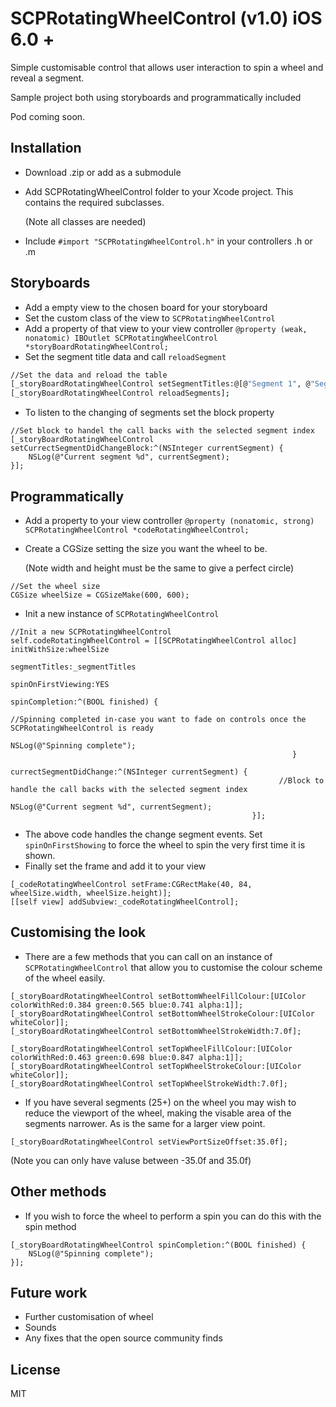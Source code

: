 SCPRotatingWheelControl (v1.0) iOS 6.0 +
=======================

Simple customisable control that allows user interaction to spin a wheel and reveal a segment.

Sample project both using storyboards and programmatically included

Pod coming soon.

Installation
--------------
  - Download .zip or add as a submodule
  - Add SCPRotatingWheelControl folder to your Xcode project. This contains the required subclasses. 
    
    (Note all classes are needed)

  - Include ```#import "SCPRotatingWheelControl.h"``` in your controllers .h or .m


Storyboards
--------------
  - Add a empty view to the chosen board for your storyboard
  - Set the custom class of the view to ```SCPRotatingWheelControl```
  - Add a property of that view to your view controller ```@property (weak, nonatomic) IBOutlet SCPRotatingWheelControl *storyBoardRotatingWheelControl;```
  - Set the segment title data and call ```reloadSegment```
```sh
//Set the data and reload the table
[_storyBoardRotatingWheelControl setSegmentTitles:@[@"Segment 1", @"Segment 2"]];
[_storyBoardRotatingWheelControl reloadSegments];
```
  - To listen to the changing of segments set the block property
```
//Set block to handel the call backs with the selected segment index
[_storyBoardRotatingWheelControl setCurrectSegmentDidChangeBlock:^(NSInteger currentSegment) {
    NSLog(@"Current segment %d", currentSegment);
}];
```

Programmatically
----------------
  - Add a property to your view controller ```@property (nonatomic, strong) SCPRotatingWheelControl *codeRotatingWheelControl;```
  - Create a CGSize setting the size you want the wheel to be. 

    (Note width and height must be the same to give a perfect circle)
```
//Set the wheel size
CGSize wheelSize = CGSizeMake(600, 600);
```
  - Init a new instance of ```SCPRotatingWheelControl```
```
//Init a new SCPRotatingWheelControl
self.codeRotatingWheelControl = [[SCPRotatingWheelControl alloc] initWithSize:wheelSize
                                                                segmentTitles:_segmentTitles
                                                           spinOnFirstViewing:YES
                                                               spinCompletion:^(BOOL finished) {
                                                                   //Spinning completed in-case you want to fade on controls once the SCPRotatingWheelControl is ready
                                                                   NSLog(@"Spinning complete");
                                                               }
                                                      currectSegmentDidChange:^(NSInteger currentSegment) {
                                                            //Block to handle the call backs with the selected segment index
                                                            NSLog(@"Current segment %d", currentSegment);
                                                      }];
```
  - The above code handles the change segment events. Set ```spinOnFirstShowing``` to force the wheel to spin the very first time it is shown.
  - Finally set the frame and add it to your view
```
[_codeRotatingWheelControl setFrame:CGRectMake(40, 84, wheelSize.width, wheelSize.height)];
[[self view] addSubview:_codeRotatingWheelControl];
```

Customising the look
-----------------------
  - There are a few methods that you can call on an instance of ```SCPRotatingWheelControl``` that allow you to customise the colour scheme of the wheel easily.
```
[_storyBoardRotatingWheelControl setBottomWheelFillColour:[UIColor colorWithRed:0.384 green:0.565 blue:0.741 alpha:1]];
[_storyBoardRotatingWheelControl setBottomWheelStrokeColour:[UIColor whiteColor]];
[_storyBoardRotatingWheelControl setBottomWheelStrokeWidth:7.0f];

[_storyBoardRotatingWheelControl setTopWheelFillColour:[UIColor colorWithRed:0.463 green:0.698 blue:0.847 alpha:1]];
[_storyBoardRotatingWheelControl setTopWheelStrokeColour:[UIColor whiteColor]];
[_storyBoardRotatingWheelControl setTopWheelStrokeWidth:7.0f];
```
  - If you have several segments (25+) on the wheel you may wish to reduce the viewport of the wheel, making the visable area of the segments narrower. As is the same for a larger view point.
```
[_storyBoardRotatingWheelControl setViewPortSizeOffset:35.0f];
```

(Note you can only have valuse between -35.0f and 35.0f)

Other methods
--------------------
  - If you wish to force the wheel to perform a spin you can do this with the spin method
```
[_storyBoardRotatingWheelControl spinCompletion:^(BOOL finished) {
    NSLog(@"Spinning complete");
}];
```

Future work
--------------------
  - Further customisation of wheel
  - Sounds
  - Any fixes that the open source community finds

License
------------------

MIT
